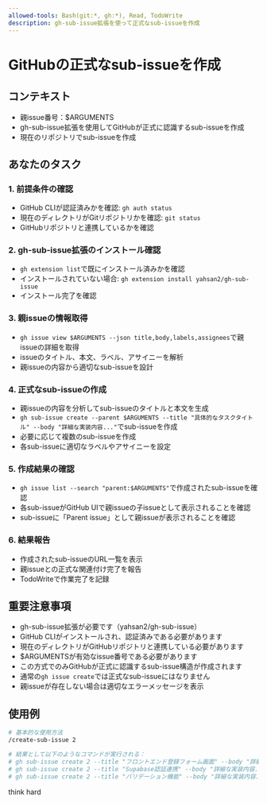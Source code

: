 ```yaml
---
allowed-tools: Bash(git:*, gh:*), Read, TodoWrite
description: gh-sub-issue拡張を使って正式なsub-issueを作成
---
```


# GitHubの正式なsub-issueを作成

## コンテキスト
- 親issue番号：$ARGUMENTS
- gh-sub-issue拡張を使用してGitHubが正式に認識するsub-issueを作成
- 現在のリポジトリでsub-issueを作成

## あなたのタスク

### 1. 前提条件の確認

- GitHub CLIが認証済みかを確認: `gh auth status`
- 現在のディレクトリがGitリポジトリかを確認: `git status`
- GitHubリポジトリと連携しているかを確認

### 2. gh-sub-issue拡張のインストール確認

- `gh extension list`で既にインストール済みかを確認
- インストールされていない場合: `gh extension install yahsan2/gh-sub-issue`
- インストール完了を確認

### 3. 親issueの情報取得

- `gh issue view $ARGUMENTS --json title,body,labels,assignees`で親issueの詳細を取得
- issueのタイトル、本文、ラベル、アサイニーを解析
- 親issueの内容から適切なsub-issueを設計

### 4. 正式なsub-issueの作成

- 親issueの内容を分析してsub-issueのタイトルと本文を生成
- `gh sub-issue create --parent $ARGUMENTS --title "具体的なタスクタイトル" --body "詳細な実装内容..."`でsub-issueを作成
- 必要に応じて複数のsub-issueを作成
- 各sub-issueに適切なラベルやアサイニーを設定

### 5. 作成結果の確認

- `gh issue list --search "parent:$ARGUMENTS"`で作成されたsub-issueを確認
- 各sub-issueがGitHub UIで親issueの子issueとして表示されることを確認
- sub-issueに「Parent issue」として親issueが表示されることを確認

### 6. 結果報告

- 作成されたsub-issueのURL一覧を表示
- 親issueとの正式な関連付け完了を報告
- TodoWriteで作業完了を記録

## 重要注意事項

- gh-sub-issue拡張が必要です（yahsan2/gh-sub-issue）
- GitHub CLIがインストールされ、認証済みである必要があります
- 現在のディレクトリがGitHubリポジトリと連携している必要があります
- $ARGUMENTSが有効なissue番号である必要があります
- この方式でのみGitHubが正式に認識するsub-issue構造が作成されます
- 通常の`gh issue create`では正式なsub-issueにはなりません
- 親issueが存在しない場合は適切なエラーメッセージを表示

## 使用例

```bash
# 基本的な使用方法
/create-sub-issue 2

# 結果として以下のようなコマンドが実行される：
# gh sub-issue create 2 --title "フロントエンド登録フォーム画面" --body "詳細な実装内容..."
# gh sub-issue create 2 --title "Supabase認証連携" --body "詳細な実装内容..."
# gh sub-issue create 2 --title "バリデーション機能" --body "詳細な実装内容..."
```

think hard